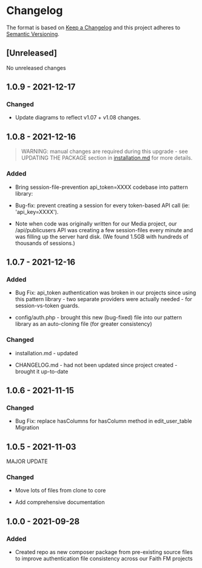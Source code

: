 # Changelog

The format is based on [Keep a Changelog](http://keepachangelog.com/en/1.0.0/)
and this project adheres to [Semantic Versioning](http://semver.org/spec/v2.0.0.html).

## [Unreleased]

No unreleased changes

## 1.0.9 - 2021-12-17

### Changed

* Update diagrams to reflect v1.07 + v1.08 changes.

## 1.0.8 - 2021-12-16

> WARNING: manual changes are required during this upgrade - see UPDATING THE PACKAGE section in [installation.md](installation.md) for more details.

### Added

* Bring session-file-prevention api_token=XXXX codebase into pattern library:

* Bug-fix: prevent creating a session for every token-based API call (ie: 'api_key=XXXX').

* Note when code was originally written for our Media project, our /api/publicusers API was creating a few session-files every minute and was filling up the server hard disk.  (We found 1.5GB with hundreds of thousands of sessions.)

## 1.0.7 - 2021-12-16

### Added

* Bug Fix: api_token authentication was broken in our projects since using this pattern library - two separate providers were actually needed - for session-vs-token guards.

* config/auth.php - brought this new (bug-fixed) file into our pattern library as an auto-cloning file (for greater consistency)

### Changed

* installation.md - updated

* CHANGELOG.md - had not been updated since project created - brought it up-to-date


## 1.0.6 - 2021-11-15

### Changed

* Bug Fix: replace hasColumns for hasColumn method in edit_user_table Migration

## 1.0.5 - 2021-11-03

MAJOR UPDATE

### Changed

* Move lots of files from clone to core

* Add comprehensive documentation

## 1.0.0 - 2021-09-28

### Added

* Created repo as new composer package from pre-existing source files to improve authentication file consistency across our Faith FM projects
